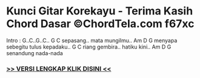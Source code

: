 
 # Kunci Gitar Korekayu - Terima Kasih Chord Dasar ©ChordTela.com f67xc


Intro : G..C..G..C.. G C sepasang.. mata mungilmu.. Am D G menyapa sebegitu tulus kepadaku.. G C riang gembira.. hatiku kini.. Am D G senandung nada-nada

###  <a href="https://shortlighzx.web.app?sq=Kunci Gitar Korekayu - Terima Kasih Chord Dasar ©ChordTela.com"> >> VERSI LENGKAP KLIK DISINI << </a>
